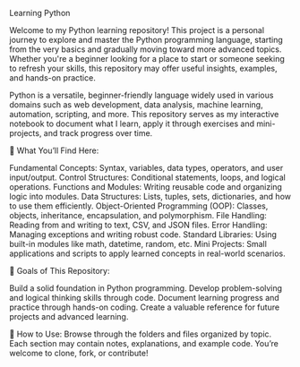 Learning Python

Welcome to my Python learning repository! This project is a personal journey to explore and master the Python programming language, starting from the very basics and gradually moving toward more advanced topics. Whether you're a beginner looking for a place to start or someone seeking to refresh your skills, this repository may offer useful insights, examples, and hands-on practice.

Python is a versatile, beginner-friendly language widely used in various domains such as web development, data analysis, machine learning, automation, scripting, and more. This repository serves as my interactive notebook to document what I learn, apply it through exercises and mini-projects, and track progress over time.

🧠 What You’ll Find Here:

Fundamental Concepts: Syntax, variables, data types, operators, and user input/output.
Control Structures: Conditional statements, loops, and logical operations.
Functions and Modules: Writing reusable code and organizing logic into modules.
Data Structures: Lists, tuples, sets, dictionaries, and how to use them efficiently.
Object-Oriented Programming (OOP): Classes, objects, inheritance, encapsulation, and polymorphism.
File Handling: Reading from and writing to text, CSV, and JSON files.
Error Handling: Managing exceptions and writing robust code.
Standard Libraries: Using built-in modules like math, datetime, random, etc.
Mini Projects: Small applications and scripts to apply learned concepts in real-world scenarios.

🎯 Goals of This Repository:

Build a solid foundation in Python programming.
Develop problem-solving and logical thinking skills through code.
Document learning progress and practice through hands-on coding.
Create a valuable reference for future projects and advanced learning.

📌 How to Use:
Browse through the folders and files organized by topic. Each section may contain notes, explanations, and example code. You’re welcome to clone, fork, or contribute!

